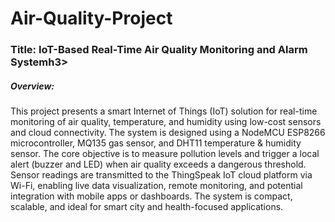 # Air-Quality-Project
<h3><b>Title: IoT-Based Real-Time Air Quality Monitoring and Alarm System</b>h3>
<br>
<h5><b>Overview:</b></h5>
This project presents a smart Internet of Things (IoT) solution for real-time monitoring of air quality, temperature, and humidity using low-cost sensors and cloud connectivity. The system is designed using a NodeMCU ESP8266 microcontroller, MQ135 gas sensor, and DHT11 temperature & humidity sensor. The core objective is to measure pollution levels and trigger a local alert (buzzer and LED) when air quality exceeds a dangerous threshold.<br>
Sensor readings are transmitted to the ThingSpeak IoT cloud platform via Wi-Fi, enabling live data visualization, remote monitoring, and potential integration with mobile apps or dashboards. The system is compact, scalable, and ideal for smart city and health-focused applications.
